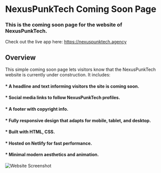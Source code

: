 # NexusPunkTech Coming Soon Page

### This is the coming soon page for the website of NexusPunkTech.

Check out the live app here: https://nexuspunktech.agency

## Overview
This simple coming soon page lets visitors know that the NexusPunkTech website is currently under construction. It includes:

#### * A headline and text informing visitors the site is coming soon.
#### * Social media links to follow NexusPunkTech profiles.
#### * A footer with copyright info.
#### * Fully responsive design that adapts for mobile, tablet, and desktop.
#### * Built with HTML, CSS.
#### * Hosted on Netlify for fast performance.
#### * Minimal modern aesthetics and animation.


![Website Screenshot](NexusPunkTech/assets/images/Screenshot.png)


